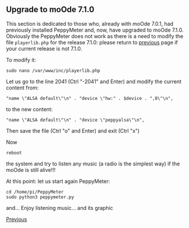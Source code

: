 ## Upgrade to moOde 7.1.0
This section is dedicated to those who, already with moOde 7.0.1, had previously installed PeppyMeter and, now, have upgraded to moOde 7.1.0. Obviously the PeppyMeter does not work as there is a need to modify the file ````playerlib.php```` for the release 7.1.0: please return to [previous](https://github.com/FdeAlexa/PeppyMeter_and_moOde/blob/main/2_moOde.md) page if your current release is not 7.1.0.

To modify it:
```
sudo nano /var/www/inc/playerlib.php
```
Let us go to the line 2041 (Ctrl "-2041" and Enter)
and modify the current content from:
```
"name \"ALSA default\"\n" . "device \"hw:" . $device . ",0\"\n",
```
to the new content:
```
"name \"ALSA default\"\n" . "device \"peppyalsa\"\n",
```
Then save the file (Ctrl "o" and Enter)
and exit (Ctrl "x")

Now 
```
reboot
```
the system and try to listen any music (a radio is the simplest way) if the moOde is still alive!!! 

At this point: let us start again PeppyMeter:
```
cd /home/pi/PeppyMeter
sudo python3 peppymeter.py
```
and...
Enjoy listening music... and its graphic

[Previous](https://github.com/FdeAlexa/PeppyMeter_and_moOde/blob/main/2_moOde.md)
